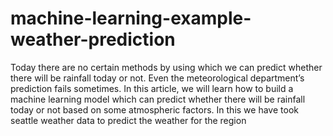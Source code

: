 # machine-learning-example-weather-prediction
Today there are no certain methods by using which we can predict whether there will be rainfall today or not. Even the meteorological department’s prediction fails sometimes. In this article, we will learn how to build a machine learning model which can predict whether there will be rainfall today or not based on some atmospheric factors. 
In this we have took seattle weather data to predict the weather for the region 
